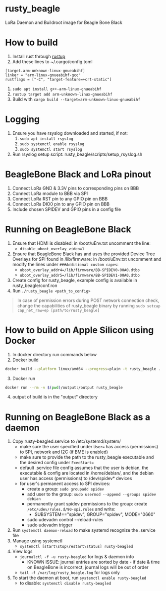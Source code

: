 # rusty_beagle
LoRa Daemon and Buildroot image for Beagle Bone Black

# How to build
1. Install rust through [rustup](https://rustup.rs/)
1. Add these lines to ~/.cargo/config.toml
```
[target.arm-unknown-linux-gnueabihf]
linker = "arm-linux-gnueabihf-gcc"
rustflags = ["-C", "target-feature=+crt-static"]
```
1. ```sudo apt install g++-arm-linux-gnueabihf```
1. ```rustup target add arm-unknown-linux-gnueabihf```
1. Build with ```cargo build --target=arm-unknown-linux-gnueabihf```

# Logging
1. Ensure you have rsyslog downloaded and started, if not:
    1. ```sudo apt install rsyslog```
    1. ```sudo systemctl enable rsyslog```
    1. ```sudo systemctl start rsyslog```
1. Run rsyslog setup script: rusty_beagle/scripts/setup_rsyslog.sh

# BeagleBone Black and LoRa pinout
1. Connect LoRa GND & 3.3V pins to corresponding pins on BBB
1. Connect LoRa module to BBB via SPI
1. Connect LoRa RST pin to any GPIO pin on BBB
1. Connect LoRa DIO0 pin to any GPIO pin on BBB
1. Include chosen SPIDEV and GPIO pins in a config file

# Running on BeagleBone Black
1. Ensure that HDMI is disabled: in /boot/uEnv.txt uncomment the line:
    - ```disable_uboot_overlay_video=1```
1. Ensure that BeagleBone Black has and uses the provided Device Tree Overlays for SPI found in /lib/firmware: in /boot/uEnv.txt uncomment and modify the lines under ```###Additional custom capes```:
    - ```uboot_overlay_addr4=/lib/firmware/BB-SPIDEV0-00A0.dtbo```
    - ```uboot_overlay_addr5=/lib/firmware/BB-SPIDEV1-00A0.dtbo```
1. Create config for rusty_beagle, example config is available in rusty_beagle/conf.ron
1. Run ```./rusty_beagle <path_to_config>``` 

> In case of permission errors during POST network connection check, change the capabilities of rusty_beagle binary by running `sudo setcap cap_net_raw+ep [path/to/rusty_beagle]`

# How to build on Apple Silicon using Docker

1. In docker directory run commands below
2. Docker build
```bash
docker build --platform linux/amd64 --progress=plain -t rusty_beagle .
```
3. Docker run
```bash
docker run --rm -v $(pwd)/output:/output rusty_beagle
```
4. output of build is in the "output" directory

# Running on BeagleBone Black as a daemon
1. Copy rusty-beagled.service to /etc/systemd/system/
    - make sure the user specified under `User=` has access (permissions) to SPI, network and I2C (if BME is enabled)
    - make sure to provide the path to the rusty_beagle executable and the desired config under `ExecStart=`
    - default .service file config assumes that the user is debian, the executable & config are located in /home/debian/, and the debian user has access (permissions) to /dev/spidev* devices
    - for user's permanent access to SPI devices:
        - create a group: `sudo groupadd spidev`
        - add user to the group: `sudo usermod --append --groups spidev debian`
        - permanently grant spidev permissions to the group: create `/etc/udev/rules.d/90-spi.rules` and write:
            - SUBSYSTEM=="spidev", GROUP="spidev", MODE="0660"
        - sudo udevadm control --reload-rules
        - sudo udevadm trigger
1. Run `systemctl daemon-reload` to make systemd recognize the .service file
1. Manage using systemctl
    - `systemctl [start\stop\restart\status] rusty-beagled`
1. View logs
    - `journalctl -f -u rusty-beagled` for logs & daemon info
        - KNOWN ISSUE: journal entries are sorted by date - if date & time on BeagleBone is incorrect, journal logs will be out of order
    - `tail -f /var/log/rusty_beagle.log` for logs only
1. To start the daemon at boot, run `systemctl enable rusty-beagled`
    - to disable: `systemctl disable rusty-beagled`
